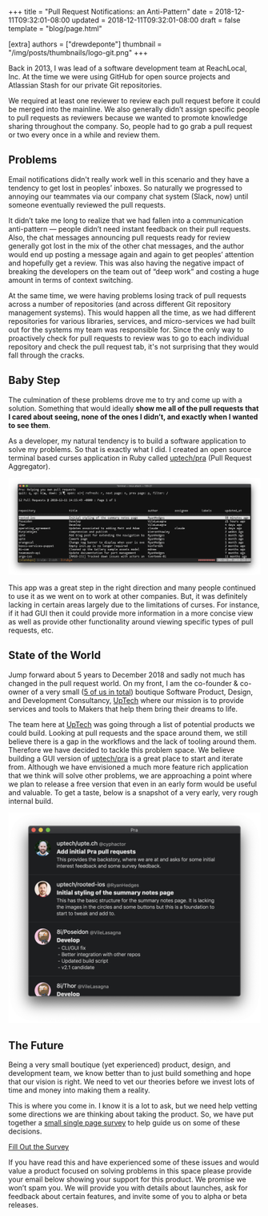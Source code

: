 +++
title = "Pull Request Notifications: an Anti-Pattern"
date = 2018-12-11T09:32:01-08:00
updated = 2018-12-11T09:32:01-08:00
draft = false
template = "blog/page.html"

[extra]
authors = ["drewdeponte"]
thumbnail = "/img/posts/thumbnails/logo-git.png"
+++

Back in 2013, I was lead of a software development team at ReachLocal, Inc. At the time we were using GitHub for open source projects and Atlassian Stash for our private Git repositories.

We required at least one reviewer to review each pull request before it could be merged into the mainline. We also generally didn’t assign specific people to pull requests as reviewers because we wanted to promote knowledge sharing throughout the company. So, people had to go grab a pull request or two every once in a while and review them.

## Problems
Email notifications didn't really work well in this scenario and they have a tendency to get lost in peoples’ inboxes. So naturally we progressed to annoying our teammates via our company chat system (Slack, now) until someone eventually reviewed the pull requests.

It didn’t take me long to realize that we had fallen into a communication anti-pattern — people didn’t need instant feedback on their pull requests. Also, the chat messages announcing pull requests ready for review generally got lost in the mix of the other chat messages, and the author would end up posting a message again and again to get peoples’ attention and hopefully get a review. This was also having the negative impact of breaking the developers on the team out of “deep work” and costing a huge amount in terms of context switching.

At the same time, we were having problems losing track of pull requests across a number of repositories (and across different Git repository management systems). This would happen all the time, as we had different repositories for various libraries, services, and micro-services we had built out for the systems my team was responsible for. Since the only way to proactively check for pull requests to review was to go to each individual repository and check the pull request tab, it's not surprising that they would fall through the cracks.

## Baby Step
The culmination of these problems drove me to try and come up with a solution. Something that would ideally **show me all of the pull requests that I cared about seeing, none of the ones I didn’t, and exactly when I wanted to see them**.

As a developer, my natural tendency is to build a software application to solve my problems. So that is exactly what I did. I created an open source terminal based curses application in Ruby called [uptech/pra](https://github.com/uptech/pra) (Pull Request Aggregator). 

![Pra cli](pra-cli-screenshot.png)

This app was a great step in the right direction and many people continued to use it as we went on to work at other companies. But, it was definitely lacking in certain areas largely due to the limitations of curses. For instance, if it had GUI then it could provide more information in a more concise view as well as provide other functionality around viewing specific types of pull requests, etc.

## State of the World
Jump forward about 5 years to December 2018 and sadly not much has changed in the pull request world. On my front, I am the co-founder & co-owner of a very small ([5 of us in total](/about)) boutique Software Product, Design, and Development Consultancy, [UpTech](https://upte.ch) where our mission is to provide services and tools to Makers that help them bring their dreams to life.

The team here at [UpTech](https://upte.ch) was going through a list of potential products we could build. Looking at pull requests and the space around them, we still believe there is a gap in the workflows and the lack of tooling around them. Therefore we have decided to tackle this problem space. We believe building a GUI version of [uptech/pra](https://github.com/uptech/pra) is a great place to start and iterate from. Although we have envisioned a much more feature rich application that we think will solve other problems, we are approaching a point where we plan to release a free version that even in an early form would be useful and valuable. To get a taste, below is a snapshot of a very early, very rough internal build.

![Pra macOS](pra-macos-screenshot.png)

## The Future
Being a very small boutique (yet experienced) product, design, and development team, we know better than to just build something and hope that our vision is right. We need to vet our theories before we invest lots of time and money into making them a reality.

This is where you come in. I know it is a lot to ask, but we need help vetting some directions we are thinking about taking the product. So, we have put together a [small single page survey](https://goo.gl/forms/otHy58AVGkRvbZMm1) to help guide us on some of these decisions.

<div class="text-center my-4"><a class="btn btn-lg btn-outline-dark text-center" href="https://goo.gl/forms/otHy58AVGkRvbZMm1">Fill Out the Survey</a></div>

If you have read this and have experienced some of these issues and would value a product focused on solving problems in this space please provide your email below showing your support for this product. We promise we won’t spam you. We will provide you with details about launches, ask for feedback about certain features, and invite some of you to alpha or beta releases.


